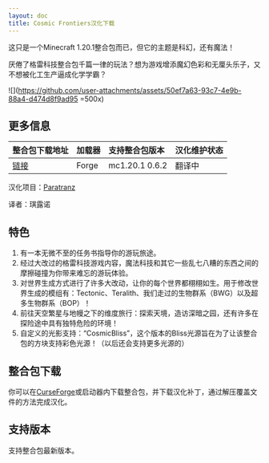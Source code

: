 ```yaml
---
layout: doc
title: Cosmic Frontiers汉化下载
---
```


这只是一个Minecraft 1.20.1整合包而已，但它的主题是科幻，还有魔法！

厌倦了格雷科技整合包千篇一律的玩法？想为游戏增添魔幻色彩和无厘头乐子，又不想被化工生产逼成化学学霸？

![](https://github.com/user-attachments/assets/50ef7a63-93c7-4e9b-88a4-d474d8f9ad95 =500x)

<DownloadLinks :methods="[
  { id: 'lanzou', text: '下载汉化', icon: '/imgs/svg/lanzou.svg', link: '/doing' },
  { id: 'curseforge', text: 'i18n自动汉化更新模组', icon: '/imgs/svg/curseforge.svg', link: 'https://www.curseforge.com/minecraft/mc-mods/i18nupdatemod/download/5841609' },
  { id: 'github', text: 'Github仓库', icon: '/imgs/svg/github.svg', link: 'https://github.com/VM-Chinese-translate-group/Cosmic-Frontiers-Chinese' },
  { id: 'lazy', text: '懒汉下载', icon: '/imgs/logo/logo_64.png', link: '/doing' }
]" />

## 更多信息

| 整合包下载地址                                                         | 加载器 | 支持整合包版本 | 汉化维护状态 |
| :--------------------------------------------------------------------- | :----- | :------------- | :----------- |
| [链接](https://www.curseforge.com/minecraft/modpacks/cosmic-frontiers) | Forge  | mc1.20.1 0.6.2 | 翻译中       |

汉化项目：[Paratranz](https://paratranz.cn/projects/14073)

译者：琪露诺

## 特色

1. 有一本无微不至的任务书指导你的游玩旅途。
2. 经过大改过的格雷科技游戏内容，魔法科技和其它一些乱七八糟的东西之间的摩擦碰撞为你带来难忘的游玩体验。
3. 对世界生成方式进行了许多大改动，让你的每个世界都栩栩如生。用于修改世界生成的模组有：Tectonic、Teralith、我们走过的生物群系（BWG）以及超多生物群系（BOP）！
4. 前往天空繁星与地幔之下的维度旅行：探索天境，造访深暗之园，还有许多在探险途中具有独特危险的环境！
5. 自定义的光影支持：“CosmicBliss”，这个版本的Bliss光源旨在为了让该整合包的方块支持彩色光源！（以后还会支持更多光源的）

## 整合包下载

你可以在[CurseForge](https://www.curseforge.com/minecraft/modpacks/cosmic-frontiers)或启动器内下载整合包，并下载汉化补丁，通过解压覆盖文件的方法完成汉化。

## 支持版本

支持整合包最新版本。

<DocSupport />
